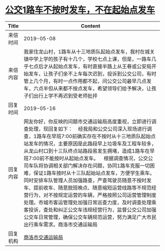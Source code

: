 # [公交1路车不按时发车，不在起始点发车](http://www.shangluo.gov.cn/zmhd/ldxxxx.jsp?urltype=leadermail.LeaderMailContentUrl&wbtreeid=1112&leadermailid=5261)

| Title |                                                                                                                                                                                                     Content                                                                                                                                                                                                      |
|:-----:|------------------------------------------------------------------------------------------------------------------------------------------------------------------------------------------------------------------------------------------------------------------------------------------------------------------------------------------------------------------------------------------------------------------|
| 来信时间  | 2019-05-08                                                                                                                                                                                                                                                                                                                                                                                                       |
| 来信内容  | 我家住龙山村，1路车从十三地质队起始点发车，我村在城关镇中学上学的孩子有十几个，学校七点上课，但是，一路车几乎七点后才从起始点发车，有时直接半路上从王巷或公安局开始发车，让孩子们坐不上车每次迟到，投诉到公交公司，有时管上几个月，有时一点作用都不起，问公交公司最早几点发车，六点半但从来都不按点发车，希望领导们给予解决，让孩子们出行上学不再迟到受老师批抨                                                                                                                                                                                                                                 |
| 回复时间  | 2019-05-16                                                                                                                                                                                                                                                                                                                                                                                                       |
| 回复内容  | 网友你好，你反映的问题市交通运输局高度重视，立即进行调查处理，现回复如下：    经我局和公交公司深入现场进行调查，1路车在早班7:00前确实存在不按时从十三地质队起始点站发车的情况，主要原因是此路段早上垃圾车及工程车较多，从龙山村口到十三队终点站路段易发生拥堵，造成1路车在早班7:00前不能按时从起始点发车。    根据调查情况，公交公司车队将协调相关部门解决存在问题，协同1路车克服一切困难，保证1路车按时从十三队起始站点发车，方便学生乘车。同时安排车队管理人员加强路查，严查驾驶员随意不按时发车、提前收车、随意脱班晚点、随意缩短运营线路等不规范经营行为，对不按规定运营的车辆，严格按照公司运营管理制度处理。市城市客运管理处加强日常巡查力度，及时调查处理乘客投诉，查处和纠正公交车违规经营行为，监督公交公司加强公交车日常管理，确保公交车辆规范运营，努力满足广大市民出行乘车需求。商洛市交通运输局 |
| 回复机构  | [商洛市交通运输局](../../category/agencies/商洛市交通运输局.md)                                                                                                                                                                                                                                                                                                                                                                  |